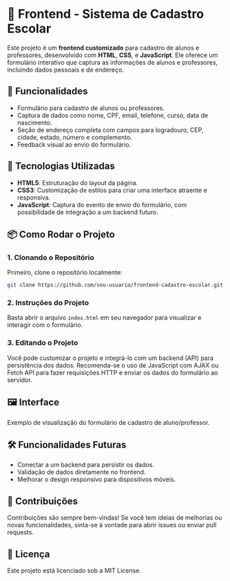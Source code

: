 

# 🏫 Frontend - Sistema de Cadastro Escolar

Este projeto é um **frontend customizado** para cadastro de alunos e professores, desenvolvido com **HTML**, **CSS**, e **JavaScript**. Ele oferece um formulário interativo que captura as informações de alunos e professores, incluindo dados pessoais e de endereço.

## 🎯 Funcionalidades

- Formulário para cadastro de alunos ou professores.
- Captura de dados como nome, CPF, email, telefone, curso, data de nascimento.
- Seção de endereço completa com campos para logradouro, CEP, cidade, estado, número e complemento.
- Feedback visual ao envio do formulário.

## 🚀 Tecnologias Utilizadas

- **HTML5**: Estruturação do layout da página.
- **CSS3**: Customização de estilos para criar uma interface atraente e responsiva.
- **JavaScript**: Captura do evento de envio do formulário, com possibilidade de integração a um backend futuro.

## 📦 Como Rodar o Projeto

### 1. Clonando o Repositório

Primeiro, clone o repositório localmente:

```bash
git clone https://github.com/seu-usuario/frontend-cadastro-escolar.git
```

### 2. Instruções do Projeto

Basta abrir o arquivo `index.html` em seu navegador para visualizar e interagir com o formulário.

### 3. Editando o Projeto
Você pode customizar o projeto e integrá-lo com um backend (API) para persistência dos dados. Recomenda-se o uso de JavaScript com AJAX ou Fetch API para fazer requisições HTTP e enviar os dados do formulário ao servidor.

## 🖼️ **Interface**

Exemplo de visualização do formulário de cadastro de aluno/professor.

## 🛠️ **Funcionalidades Futuras**
- Conectar a um backend para persistir os dados.
- Validação de dados diretamente no frontend.
- Melhorar o design responsivo para dispositivos móveis.

## 🤝 **Contribuições**
Contribuições são sempre bem-vindas! Se você tem ideias de melhorias ou novas funcionalidades, sinta-se à vontade para abrir issues ou enviar pull requests.

## 📄 **Licença**
Este projeto está licenciado sob a MIT License.
